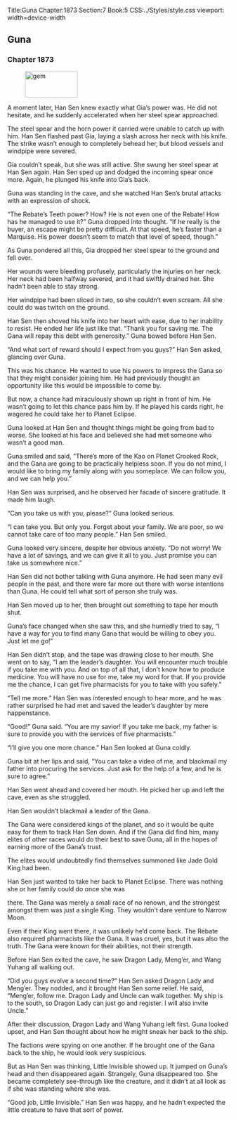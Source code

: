 Title:Guna 
Chapter:1873 
Section:7 
Book:5 
CSS:../Styles/style.css 
viewport: width=device-width
  
## Guna
### Chapter 1873
  
<figure>
	<img src="../Images/gem.gif" alt="gem" id="gem" width="120" height="60" />
</figure>
  

  
A moment later, Han Sen knew exactly what Gia’s power was. He did not hesitate, and he suddenly accelerated when her steel spear approached.

The steel spear and the horn power it carried were unable to catch up with him. Han Sen flashed past Gia, laying a slash across her neck with his knife. The strike wasn’t enough to completely behead her, but blood vessels and windpipe were severed.

Gia couldn’t speak, but she was still active. She swung her steel spear at Han Sen again. Han Sen sped up and dodged the incoming spear once more. Again, he plunged his knife into Gia’s back.

Guna was standing in the cave, and she watched Han Sen’s brutal attacks with an expression of shock.

“The Rebate’s Teeth power? How? He is not even one of the Rebate! How has he managed to use it?” Guna dropped into thought. “If he really is the buyer, an escape might be pretty difficult. At that speed, he’s faster than a Marquise. His power doesn’t seem to match that level of speed, though.”

As Guna pondered all this, Gia dropped her steel spear to the ground and fell over.

Her wounds were bleeding profusely, particularly the injuries on her neck. Her neck had been halfway severed, and it had swiftly drained her. She hadn’t been able to stay strong.

Her windpipe had been sliced in two, so she couldn’t even scream. All she could do was twitch on the ground.

Han Sen then shoved his knife into her heart with ease, due to her inability to resist. He ended her life just like that. “Thank you for saving me. The Gana will repay this debt with generosity.” Guna bowed before Han Sen.

“And what sort of reward should I expect from you guys?” Han Sen asked, glancing over Guna.

This was his chance. He wanted to use his powers to impress the Gana so that they might consider joining him. He had previously thought an opportunity like this would be impossible to come by.

But now, a chance had miraculously shown up right in front of him. He wasn’t going to let this chance pass him by. If he played his cards right, he wagered he could take her to Planet Eclipse.

Guna looked at Han Sen and thought things might be going from bad to worse. She looked at his face and believed she had met someone who wasn’t a good man.

Guna smiled and said, “There’s more of the Kao on Planet Crooked Rock, and the Gana are going to be practically helpless soon. If you do not mind, I would like to bring my family along with you someplace. We can follow you, and we can help you.”

Han Sen was surprised, and he observed her facade of sincere gratitude. It made him laugh.

“Can you take us with you, please?” Guna looked serious.

“I can take you. But only you. Forget about your family. We are poor, so we cannot take care of too many people.” Han Sen smiled.

Guna looked very sincere, despite her obvious anxiety. “Do not worry! We have a lot of savings, and we can give it all to you. Just promise you can take us somewhere nice.”

Han Sen did not bother talking with Guna anymore. He had seen many evil people in the past, and there were far more out there with worse intentions than Guna. He could tell what sort of person she truly was.

Han Sen moved up to her, then brought out something to tape her mouth shut.

Guna’s face changed when she saw this, and she hurriedly tried to say, “I have a way for you to find many Gana that would be willing to obey you. Just let me go!”

Han Sen didn’t stop, and the tape was drawing close to her mouth. She went on to say, “I am the leader’s daughter. You will encounter much trouble if you take me with you. And on top of all that, I don’t know how to produce medicine. You will have no use for me, take my word for that. If you provide me the chance, I can get five pharmacists for you to take with you safely.”

“Tell me more.” Han Sen was interested enough to hear more, and he was rather surprised he had met and saved the leader’s daughter by mere happenstance.

“Good!” Guna said. “You are my savior! If you take me back, my father is sure to provide you with the services of five pharmacists.”

“I’ll give you one more chance.” Han Sen looked at Guna coldly.

Guna bit at her lips and said, “You can take a video of me, and blackmail my father into procuring the services. Just ask for the help of a few, and he is sure to agree.”

Han Sen went ahead and covered her mouth. He picked her up and left the cave, even as she struggled.

Han Sen wouldn’t blackmail a leader of the Gana.

The Gana were considered kings of the planet, and so it would be quite easy for them to track Han Sen down. And if the Gana did find him, many elites of other races would do their best to save Guna, all in the hopes of earning more of the Gana’s trust.

The elites would undoubtedly find themselves summoned like Jade Gold King had been.

Han Sen just wanted to take her back to Planet Eclipse. There was nothing she or her family could do once she was

there. The Gana was merely a small race of no renown, and the strongest amongst them was just a single King. They wouldn’t dare venture to Narrow Moon.

Even if their King went there, it was unlikely he’d come back. The Rebate also required pharmacists like the Gana. It was cruel, yes, but it was also the truth. The Gana were known for their abilities, not their strength.

Before Han Sen exited the cave, he saw Dragon Lady, Meng’er, and Wang Yuhang all walking out.

“Did you guys evolve a second time?” Han Sen asked Dragon Lady and Meng’er. They nodded, and it brought Han Sen some relief. He said, “Meng’er, follow me. Dragon Lady and Uncle can walk together. My ship is to the south, so Dragon Lady can just go and register. I will also invite Uncle.”

After their discussion, Dragon Lady and Wang Yuhang left first. Guna looked upset, and Han Sen thought about how he might sneak her back to the ship.

The factions were spying on one another. If he brought one of the Gana back to the ship, he would look very suspicious.

But as Han Sen was thinking, Little Invisible showed up. It jumped on Guna’s head and then disappeared again. Strangely, Guna disappeared too. She became completely see-through like the creature, and it didn’t at all look as if she was standing where she was.

“Good job, Little Invisible.” Han Sen was happy, and he hadn’t expected the little creature to have that sort of power.